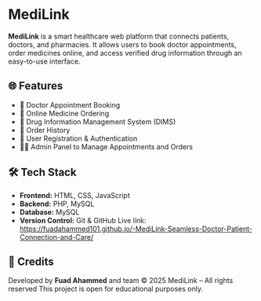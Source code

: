 
# MediLink

**MediLink** is a smart healthcare web platform that connects patients, doctors, and pharmacies. It allows users to book doctor appointments, order medicines online, and access verified drug information through an easy-to-use interface.

## 🌐 Features

- 🏥 Doctor Appointment Booking
- 💊 Online Medicine Ordering
- 📄 Drug Information Management System (DIMS)
- 🛒 Order History
- 🔐 User Registration & Authentication
- 🧑‍⚕️ Admin Panel to Manage Appointments and Orders


## 🛠️ Tech Stack

- **Frontend:** HTML, CSS, JavaScript
- **Backend:** PHP, MySQL
- **Database:** MySQL
- **Version Control:** Git & GitHub
Live link: https://fuadahammed101.github.io/-MediLink-Seamless-Doctor-Patient-Connection-and-Care/


## 📌 Credits

Developed by **Fuad Ahammed** and team
© 2025 MediLink – All rights reserved
This project is open for educational purposes only.
